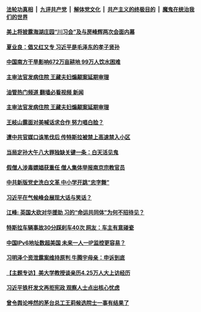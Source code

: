 ####  [法轮功真相](../../../../basic/blob/master/README.md?t=04242202) &nbsp;|&nbsp; [九评共产党](../../../../9ping.md/blob/master/README.md?t=04242202) &nbsp;|&nbsp; [解体党文化](../../../../jtdwh.md/blob/master/README.md?t=04242202)  &nbsp;|&nbsp; [共产主义的终极目的](../../../../gczydzjmd.md/blob/master/README.md?t=04242202) &nbsp;|&nbsp; [魔鬼在统治我们的世界](../../../../mgztzwmdsj.md/blob/master/README.md?t=04242202) 

#### [美上将披露海湖庄园“川习会”及与房峰辉两次会面内幕](../pages/soh5/498428.md?t=04242202) 
#### [夏业良：倡又红又专 习近平是毛泽东的孝子贤孙](../pages/soh5/498416.md?t=04242202) 
#### [中国南方干旱影响672万亩耕地 99万人饮水困难](../pages/soh5/498410.md?t=04242202) 
#### [主审法官发病住院 王藏夫妇煽颠案延期审理](../pages/soh5/498407.md?t=04242202) 
#### [油管热门频道 翻墙必看视频 新闻](http://159.65.108.143:81/youtube.html)
#### [主审法官发病住院 王藏夫妇煽颠案延期审理](../pages/soh5/498407.md?t=04242202) 
#### [王岐山露面对美喊话求合作 努力唱白脸？](../pages/soh5/498404.md?t=04242202) 
#### [遭中共官媒口诛笔伐后 传特斯拉被禁上高速禁入小区](../pages/soh5/498389.md?t=04242202) 
#### [当局定孙大午八大罪独缺关键一条：白天活见鬼](../pages/soh5/498335.md?t=04242202) 
#### [假僧人涉毒嫖娼获重任 僧人集体举报南京宗教官员](../pages/soh5/498281.md?t=04242202) 
#### [中共新版党史洗白文革 中小学开跳“忠字舞”](../pages/soh5/498272.md?t=04242202) 
#### [习近平在气候峰会展现大话与笑话？](../pages/soh5/498263.md?t=04242202) 
#### [江峰: 英国大砍对华援助 习的“命运共同体”为何不招待见？](../pages/soh5/498176.md?t=04242202) 
#### [特斯拉车辆事故30分踩刹车40次  网友：车主有意碰瓷](../pages/soh5/498089.md?t=04242202) 
#### [中国IPv6地址数超美国 未来一人一IP监控更容易？](../pages/soh5/498092.md?t=04242202) 
#### [习明泽个资泄露案维持原判 牛腾宇母亲：申诉到底](../pages/soh5/498077.md?t=04242202) 
#### [【主题专访】美大学教授谈亲历4.25万人大上访经历 ](../pages/soh5/496805.md?t=04242202) 
#### [习近平铁杆发文再拒宪政 观察人士点出核心忧虑](../pages/soh5/498041.md?t=04242202) 
#### [曾令舆论哗然的茅台总工王莉候选院士一事有结果了](../pages/soh5/498035.md?t=04242202) 
<img src='http://gfw-breaker.win/goodnews/indexes/soh5.md' width='0px' height='0px'/>
